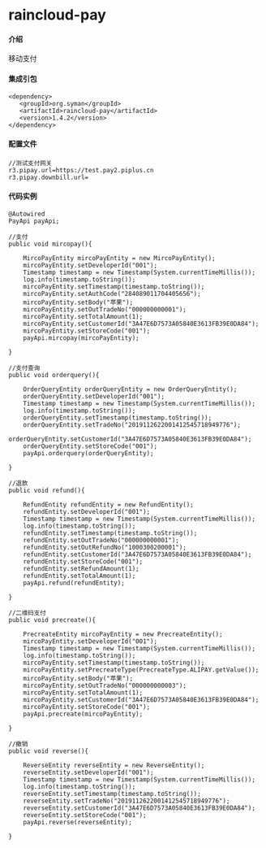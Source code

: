 # raincloud-pay

#### 介绍
移动支付

#### 集成引包

    <dependency>
       <groupId>org.syman</groupId>
       <artifactId>raincloud-pay</artifactId>
       <version>1.4.2</version>
    </dependency>

#### 配置文件
    //测试支付网关
    r3.pipay.url=https://test.pay2.piplus.cn
    r3.pipay.downbill.url=


#### 代码实例

    @Autowired
    PayApi payApi;

    //支付
    public void mircopay(){

        MircoPayEntity mircoPayEntity = new MircoPayEntity();
        mircoPayEntity.setDeveloperId("001");
        Timestamp timestamp = new Timestamp(System.currentTimeMillis());
        log.info(timestamp.toString());
        mircoPayEntity.setTimestamp(timestamp.toString());
        mircoPayEntity.setAuthCode("284089011704405656");
        mircoPayEntity.setBody("苹果");
        mircoPayEntity.setOutTradeNo("000000000001");
        mircoPayEntity.setTotalAmount(1);
        mircoPayEntity.setCustomerId("3A47E6D7573A05840E3613FB39E0DA84");
        mircoPayEntity.setStoreCode("001");
        payApi.mircopay(mircoPayEntity);

    }

    //支付查询
    public void orderquery(){

        OrderQueryEntity orderQueryEntity = new OrderQueryEntity();
        orderQueryEntity.setDeveloperId("001");
        Timestamp timestamp = new Timestamp(System.currentTimeMillis());
        log.info(timestamp.toString());
        orderQueryEntity.setTimestamp(timestamp.toString());
        orderQueryEntity.setTradeNo("2019112622001412545718949776");
        orderQueryEntity.setCustomerId("3A47E6D7573A05840E3613FB39E0DA84");
        orderQueryEntity.setStoreCode("001");
        payApi.orderquery(orderQueryEntity);

    }

    //退款
    public void refund(){

        RefundEntity refundEntity = new RefundEntity();
        refundEntity.setDeveloperId("001");
        Timestamp timestamp = new Timestamp(System.currentTimeMillis());
        log.info(timestamp.toString());
        refundEntity.setTimestamp(timestamp.toString());
        refundEntity.setOutTradeNo("000000000001");
        refundEntity.setOutRefundNo("1000300200001");
        refundEntity.setCustomerId("3A47E6D7573A05840E3613FB39E0DA84");
        refundEntity.setStoreCode("001");
        refundEntity.setRefundAmount(1);
        refundEntity.setTotalAmount(1);
        payApi.refund(refundEntity);

    }

    //二维码支付
    public void precreate(){

        PrecreateEntity mircoPayEntity = new PrecreateEntity();
        mircoPayEntity.setDeveloperId("001");
        Timestamp timestamp = new Timestamp(System.currentTimeMillis());
        log.info(timestamp.toString());
        mircoPayEntity.setTimestamp(timestamp.toString());
        mircoPayEntity.setPrecreateType(PrecreateType.ALIPAY.getValue());
        mircoPayEntity.setBody("苹果");
        mircoPayEntity.setOutTradeNo("000000000003");
        mircoPayEntity.setTotalAmount(1);
        mircoPayEntity.setCustomerId("3A47E6D7573A05840E3613FB39E0DA84");
        mircoPayEntity.setStoreCode("001");
        payApi.precreate(mircoPayEntity);

    }

    //撤销
    public void reverse(){

        ReverseEntity reverseEntity = new ReverseEntity();
        reverseEntity.setDeveloperId("001");
        Timestamp timestamp = new Timestamp(System.currentTimeMillis());
        log.info(timestamp.toString());
        reverseEntity.setTimestamp(timestamp.toString());
        reverseEntity.setTradeNo("2019112622001412545718949776");
        reverseEntity.setCustomerId("3A47E6D7573A05840E3613FB39E0DA84");
        reverseEntity.setStoreCode("001");
        payApi.reverse(reverseEntity);

    }
